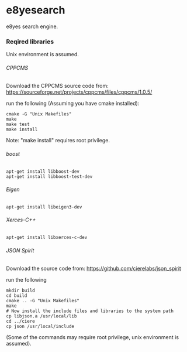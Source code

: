 # e8yesearch
e8yes search engine.

### Reqired libraries
Unix environment is assumed.

###### CPPCMS
Download the CPPCMS source code from:
https://sourceforge.net/projects/cppcms/files/cppcms/1.0.5/

run the following (Assuming you have cmake installed):
```
cmake -G "Unix Makefiles"
make
make test
make install
```

Note: "make install" requires root privilege.

###### boost
```
apt-get install libboost-dev
apt-get install libboost-test-dev
```

###### Eigen
```
apt-get install libeigen3-dev
```

###### Xerces-C++
```
apt-get install libxerces-c-dev
```

###### JSON Spirit
Download the source code from:
https://github.com/cierelabs/json_spirit

run the following
```
mkdir build
cd build
cmake .. -G "Unix Makefiles"
make
# Now install the include files and libraries to the system path
cp libjson.a /usr/local/lib
cd ../ciere
cp json /usr/local/include
```

(Some of the commands may require root privilege, unix environment is assumed).
